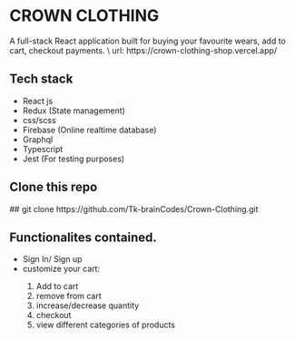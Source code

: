 <h1> CROWN CLOTHING </h2>
A full-stack React application built for buying your favourite wears, add to cart, checkout payments. \
url: https://crown-clothing-shop.vercel.app/


<h2>Tech stack</h2> 

<ul>
  <li>React js</li>
  <li>Redux (State management)</li>
  <li>css/scss</li>
  <li>Firebase (Online realtime database)</li>
  <li>Graphql</li>
  <li>Typescript</li>
  <li>Jest (For testing purposes)</li>
</ul>




<h2> Clone this repo </h2>
## git clone https://github.com/Tk-brainCodes/Crown-Clothing.git






<h2> Functionalites contained.</h2>

<ul>
  <li>Sign In/ Sign up </li>
  <li> customize your cart: </li>
  <ol>
   <li>Add to cart</li> 
  <li>remove from cart </li>
  <li>increase/decrease quantity </li>
  <li>checkout </li>
  <li>view different categories of products</li>
  </ol>
 </ul>
